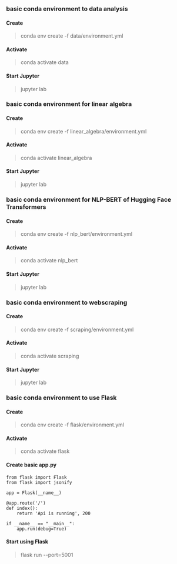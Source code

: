 
### basic conda environment to data analysis


#### Create
> conda env create -f data/environment.yml

#### Activate
> conda activate data

#### Start Jupyter
> jupyter lab




### basic conda environment for linear algebra


#### Create
> conda env create -f linear_algebra/environment.yml

#### Activate
> conda activate linear_algebra

#### Start Jupyter
> jupyter lab




### basic conda environment for NLP-BERT of Hugging Face Transformers


#### Create
> conda env create -f nlp_bert/environment.yml

#### Activate
> conda activate nlp_bert

#### Start Jupyter
> jupyter lab




### basic conda environment to webscraping


#### Create
> conda env create -f scraping/environment.yml

#### Activate
> conda activate scraping

#### Start Jupyter
> jupyter lab




### basic conda environment to use Flask


#### Create
> conda env create -f flask/environment.yml

#### Activate
> conda activate flask

#### Create basic app.py
```
from flask import Flask
from flask import jsonify

app = Flask(__name__)

@app.route('/')
def index():
    return 'Api is running', 200

if __name__ == "__main__":
    app.run(debug=True)
```

#### Start using Flask
> flask run --port=5001